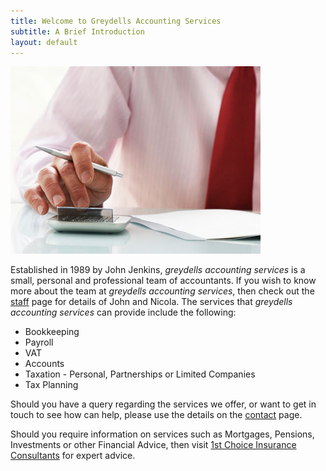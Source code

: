 ```yaml
---
title: Welcome to Greydells Accounting Services
subtitle: A Brief Introduction
layout: default
---
```

![Accountant wearing a pink shirt](images/pink_shirt.jpg)

Established in 1989 by John Jenkins, *greydells accounting services* is a small, personal and professional team of accountants. If you wish to know more about the team at *greydells accounting services*, then check out the [staff](staff.html) page for details of John and Nicola. The services that *greydells accounting services* can provide include the following:

- Bookkeeping<br>
- Payroll  
- VAT  
- Accounts  
- Taxation - Personal, Partnerships or Limited Companies  
- Tax Planning  

Should you have a query regarding the services we offer, or want to get in touch to see how can help, please use the details on the [contact](contact.html) page.

Should you require information on services such as Mortgages, Pensions, Investments or other Financial Advice, then visit [1st Choice Insurance Consultants]("https://www.1stchoiceconsultants.co.uk") for expert advice.

